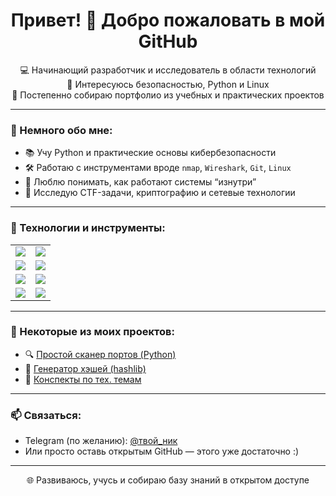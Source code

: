 <h1 align="center">Привет! 👋 Добро пожаловать в мой GitHub</h1>

<p align="center">
  💻 Начинающий разработчик и исследователь в области технологий<br>
  🔐 Интересуюсь безопасностью, Python и Linux<br>
  🚀 Постепенно собираю портфолио из учебных и практических проектов
</p>

---

### 🧠 Немного обо мне:

- 📚 Учу Python и практические основы кибербезопасности  
- 🛠 Работаю с инструментами вроде `nmap`, `Wireshark`, `Git`, `Linux`  
- 🧩 Люблю понимать, как работают системы “изнутри”  
- 🌱 Исследую CTF-задачи, криптографию и сетевые технологии

---

### 🚀 Технологии и инструменты:

| | |
|--|--|
| <img src="https://img.shields.io/badge/Python-3670A0?style=for-the-badge&logo=python&logoColor=white"/> | <img src="https://img.shields.io/badge/Linux-FCC624?style=for-the-badge&logo=linux&logoColor=black"/> |
| <img src="https://img.shields.io/badge/Git-F05032?style=for-the-badge&logo=git&logoColor=white"/> | <img src="https://img.shields.io/badge/Wireshark-1679A7?style=for-the-badge&logo=wireshark&logoColor=white"/> |
| <img src="https://img.shields.io/badge/Hashcat-000000?style=for-the-badge&logoColor=white"/> | <img src="https://img.shields.io/badge/John_the_Ripper-darkred?style=for-the-badge&logoColor=white"/> |
| <img src="https://img.shields.io/badge/Burp_Suite-F36F21?style=for-the-badge&logoColor=white"/> | <img src="https://img.shields.io/badge/Binwalk-003366?style=for-the-badge&logoColor=white"/> |

---

### 📂 Некоторые из моих проектов:
- 🔍 [Простой сканер портов (Python)](https://github.com/твой-логин/port-scanner)
- 🔐 [Генератор хэшей (hashlib)](https://github.com/твой-логин/hash-generator)
- 🧠 [Конспекты по тех. темам](https://github.com/твой-логин/notes)

---

### 📫 Связаться:

- Telegram (по желанию): [@твой_ник](https://t.me/твой_ник)  
- Или просто оставь открытым GitHub — этого уже достаточно :)

---

<p align="center">
  🌐 Развиваюсь, учусь и собираю базу знаний в открытом доступе
</p>
